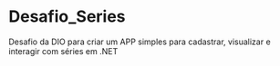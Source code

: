 # Desafio_Series
Desafio da DIO para criar um APP simples para cadastrar, visualizar e interagir com séries em .NET
